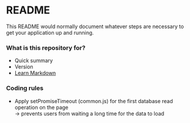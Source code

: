 # README #

This README would normally document whatever steps are necessary to get your application up and running.

### What is this repository for? ###

* Quick summary
* Version
* [Learn Markdown](https://bitbucket.org/tutorials/markdowndemo)

### Coding rules ###
* Apply setPromiseTimeout (common.js) for the first database read operation on the page  
-> prevents users from waiting a long time for the data to load